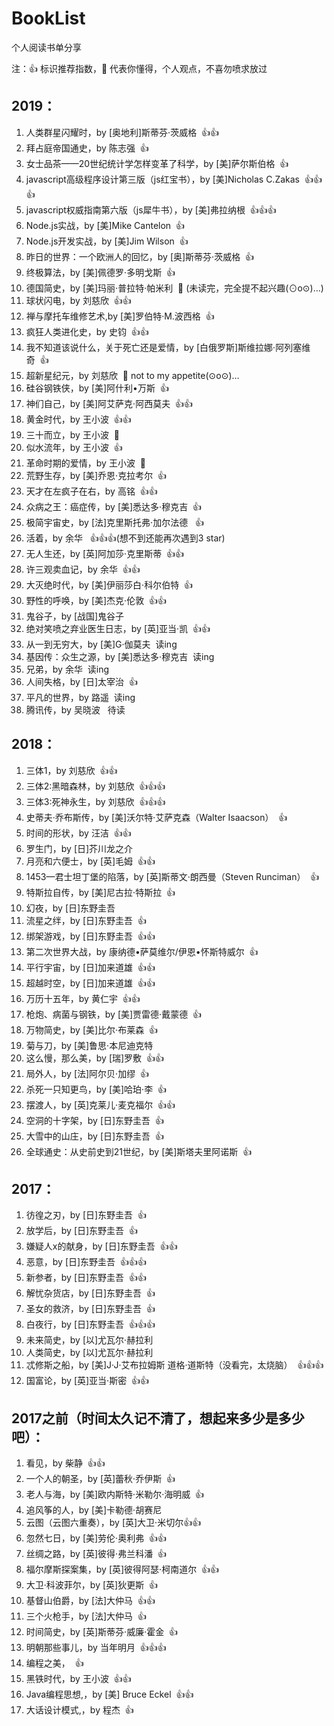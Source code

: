 # BookList
个人阅读书单分享

注：:+1: 标识推荐指数，:shit: 代表你懂得，个人观点，不喜勿喷求放过

## 2019：

1. 人类群星闪耀时，by [奥地利]斯蒂芬·茨威格&nbsp;&nbsp;:+1::+1:
1. 拜占庭帝国通史，by 陈志强&nbsp;&nbsp;:+1:
1. 女士品茶——20世纪统计学怎样变革了科学，by [美]萨尔斯伯格&nbsp;&nbsp;:+1:
1. javascript高级程序设计第三版（js红宝书），by [美]Nicholas C.Zakas&nbsp;&nbsp;:+1::+1::+1:
1. javascript权威指南第六版（js犀牛书），by [美]弗拉纳根&nbsp;&nbsp;:+1::+1::+1:
1. Node.js实战，by [美]Mike Cantelon&nbsp;&nbsp;:+1:
1. Node.js开发实战，by [美]Jim Wilson&nbsp;&nbsp;:+1:
1. 昨日的世界：一个欧洲人的回忆，by [奥]斯蒂芬·茨威格&nbsp;&nbsp;:+1:
1. 终极算法，by [美]佩德罗·多明戈斯&nbsp;&nbsp;:+1:
1. 德国简史，by [美]玛丽·普拉特·帕米利&nbsp;&nbsp;:shit:&nbsp;(未读完，完全提不起兴趣(⊙o⊙)…)
1. 球状闪电，by 刘慈欣&nbsp;&nbsp;:+1::+1:
1. 禅与摩托车维修艺术,by [美]罗伯特·M.波西格&nbsp;&nbsp;:+1:
1. 疯狂人类进化史，by 史钧&nbsp;&nbsp;:+1::+1:
1. 我不知道该说什么，关于死亡还是爱情，by [白俄罗斯]斯维拉娜·阿列塞维奇&nbsp;&nbsp;:+1:
1. 超新星纪元，by 刘慈欣&nbsp;&nbsp;:shit:&nbsp;not to my appetite(⊙o⊙)…
1. 硅谷钢铁侠，by [美]阿什利•万斯&nbsp;&nbsp;:+1:
1. 神们自己，by [美]阿艾萨克·阿西莫夫&nbsp;&nbsp;:+1::+1:
1. 黄金时代，by 王小波&nbsp;&nbsp;:+1::+1:
1. 三十而立，by 王小波&nbsp;&nbsp;:shit:
1. 似水流年，by 王小波&nbsp;&nbsp;:+1:
1. 革命时期的爱情，by 王小波&nbsp;&nbsp;:shit:
1. 荒野生存，by [美]乔恩·克拉考尔&nbsp;&nbsp;:+1:
1. 天才在左疯子在右，by 高铭&nbsp;&nbsp;:+1::+1:
1. 众病之王：癌症传，by [美]悉达多·穆克吉&nbsp;&nbsp;:+1:
1. 极简宇宙史，by [法]克里斯托弗·加尔法德 &nbsp;&nbsp;:+1:
1. 活着，by 余华 &nbsp;&nbsp;:+1::+1::+1:(想不到还能再次遇到3 star)
1. 无人生还，by [英]阿加莎·克里斯蒂&nbsp;&nbsp;:+1::+1:
1. 许三观卖血记，by 余华&nbsp;&nbsp;:+1::+1:
1. 大灭绝时代，by [美]伊丽莎白·科尔伯特&nbsp;&nbsp;:+1:
1. 野性的呼唤，by [美]杰克·伦敦&nbsp;&nbsp;:+1::+1:
1. 鬼谷子，by [战国]鬼谷子&nbsp;&nbsp;
1. 绝对笑喷之弃业医生日志，by [英]亚当·凯&nbsp;&nbsp;:+1::+1:
1. 从一到无穷大，by [美]G·伽莫夫&nbsp;&nbsp;读ing
1. 基因传：众生之源，by [美]悉达多·穆克吉&nbsp;&nbsp;读ing
1. 兄弟，by 余华&nbsp;&nbsp;读ing
1. 人间失格，by [日]太宰治&nbsp;&nbsp;:+1:
1. 平凡的世界，by 路遥&nbsp;&nbsp;读ing
1. 腾讯传，by 吴晓波 &nbsp;&nbsp;待读

## 2018：

1. 三体1，by 刘慈欣&nbsp;&nbsp;:+1::+1:
1. 三体2:黑暗森林，by 刘慈欣&nbsp;&nbsp;:+1::+1::+1:
1. 三体3:死神永生，by 刘慈欣&nbsp;&nbsp;:+1::+1::+1:
1. 史蒂夫·乔布斯传，by [美]沃尔特·艾萨克森（Walter Isaacson）&nbsp;&nbsp;:+1:
1. 时间的形状，by 汪洁&nbsp;&nbsp;:+1::+1:
1. 罗生门，by [日]芥川龙之介
1. 月亮和六便士，by [英]毛姆&nbsp;&nbsp;:+1::+1:
1. 1453—君士坦丁堡的陷落，by [英]斯蒂文·朗西曼（Steven Runciman）&nbsp;&nbsp;:+1:
1. 特斯拉自传，by [美]尼古拉·特斯拉&nbsp;&nbsp;:+1:
1. 幻夜，by [日]东野圭吾
1. 流星之绊，by [日]东野圭吾&nbsp;&nbsp;:+1:
1. 绑架游戏，by [日]东野圭吾&nbsp;&nbsp;:+1::+1:
1. 第二次世界大战，by 康纳德•萨莫维尔/伊恩•怀斯特威尔&nbsp;&nbsp;:+1:
1. 平行宇宙，by [日]加来道雄&nbsp;&nbsp;:+1::+1:
1. 超越时空，by [日]加来道雄&nbsp;&nbsp;:+1::+1:
1. 万历十五年，by 黄仁宇&nbsp;&nbsp;:+1::+1:
1. 枪炮、病菌与钢铁，by [美]贾雷德·戴蒙德&nbsp;&nbsp;:+1:
1. 万物简史，by [美]比尔·布莱森&nbsp;&nbsp;:+1:
1. 菊与刀，by [美]鲁思·本尼迪克特&nbsp;&nbsp;
1. 这么慢，那么美，by [瑞]罗敷&nbsp;&nbsp;:+1::+1:
1. 局外人，by [法]阿尔贝·加缪&nbsp;&nbsp;:+1:
1. 杀死一只知更鸟，by [美]哈珀·李&nbsp;&nbsp;:+1:
1. 摆渡人，by [英]克莱儿·麦克福尔&nbsp;&nbsp;:+1::+1:
1. 空洞的十字架，by [日]东野圭吾&nbsp;&nbsp;:+1:
1. 大雪中的山庄，by [日]东野圭吾&nbsp;&nbsp;:+1:
1. 全球通史：从史前史到21世纪，by [美]斯塔夫里阿诺斯&nbsp;&nbsp;:+1:

## 2017：

1. 彷徨之刃，by [日]东野圭吾&nbsp;&nbsp;:+1:
1. 放学后，by [日]东野圭吾&nbsp;&nbsp;:+1:
1. 嫌疑人x的献身，by [日]东野圭吾&nbsp;&nbsp;:+1::+1:
1. 恶意，by [日]东野圭吾&nbsp;&nbsp;:+1::+1::+1:
1. 新参者，by [日]东野圭吾&nbsp;&nbsp;:+1::+1:
1. 解忧杂货店，by [日]东野圭吾&nbsp;&nbsp;:+1:
1. 圣女的救济，by [日]东野圭吾&nbsp;&nbsp;:+1:
1. 白夜行，by [日]东野圭吾&nbsp;&nbsp;:+1::+1::+1:
1. 未来简史，by [以]尤瓦尔·赫拉利
1. 人类简史，by [以]尤瓦尔·赫拉利
1. 忒修斯之船，by [美]J·J·艾布拉姆斯 道格·道斯特（没看完，太烧脑）&nbsp;&nbsp;:+1::+1::+1:
1. 国富论，by [英]亚当·斯密&nbsp;&nbsp;:+1::+1:

## 2017之前（时间太久记不清了，想起来多少是多少吧）：

1. 看见，by 柴静&nbsp;&nbsp;:+1::+1:
1. 一个人的朝圣，by [英]蕾秋·乔伊斯&nbsp;&nbsp;:+1:
1. 老人与海，by [美]欧内斯特·米勒尔·海明威&nbsp;&nbsp;:+1:
1. 追风筝的人，by [美]卡勒德·胡赛尼
1. 云图（云图六重奏），by [英]大卫·米切尔:+1::+1:
1. 忽然七日，by [美]劳伦·奥利弗&nbsp;&nbsp;:+1::+1:
1. 丝绸之路，by [英]彼得·弗兰科潘&nbsp;&nbsp;:+1:
1. 福尔摩斯探案集，by [英]彼得阿瑟·柯南道尔&nbsp;&nbsp;:+1::+1:
1. 大卫·科波菲尔，by [英]狄更斯&nbsp;&nbsp;:+1:
1. 基督山伯爵，by [法]大仲马&nbsp;&nbsp;:+1::+1:
1. 三个火枪手，by [法]大仲马&nbsp;&nbsp;:+1:
1. 时间简史，by [英]斯蒂芬·威廉·霍金&nbsp;&nbsp;:+1:
1. 明朝那些事儿，by 当年明月&nbsp;&nbsp;:+1::+1::+1:
1. 编程之美，&nbsp;&nbsp;:+1:
1. 黑铁时代，by 王小波&nbsp;&nbsp;:+1::+1:
1. Java编程思想,，by [美] Bruce Eckel&nbsp;&nbsp;:+1::+1:
1. 大话设计模式,，by 程杰&nbsp;&nbsp;:+1:
